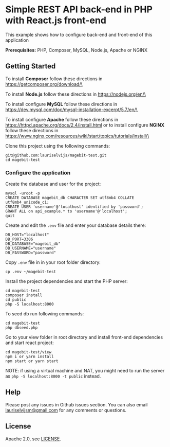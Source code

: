 # Simple REST API back-end in PHP with React.js front-end

This example shows how to configure back-end and front-end of this application

**Prerequisites:** PHP, Composer, MySQL, Node.js, Apache or NGINX

## Getting Started

To install <b>Composer</b> follow these directions in https://getcomposer.org/download/\

To install <b>Node.js</b> follow these directions in https://nodejs.org/en/\

To install configure <b>MySQL</b> follow these directions in https://dev.mysql.com/doc/mysql-installation-excerpt/5.7/en/\

To install configure <b>Apache</b> follow these directions in https://httpd.apache.org/docs/2.4/install.html or
to install configure <b>NGINX</b> follow these directions in https://www.nginx.com/resources/wiki/start/topics/tutorials/install/\

Clone this project using the following commands:

```
git@github.com:lauriselvijs/magebit-test.git
cd magebit-test
```

### Configure the application

Create the database and user for the project:

```
mysql -uroot -p
CREATE DATABASE magebit_db CHARACTER SET utf8mb4 COLLATE utf8mb4_unicode_ci;
CREATE USER 'username'@'localhost' identified by 'password';
GRANT ALL on api_example.* to 'username'@'localhost';
quit
```

Create and edit the `.env` file and enter your database details there:

```
DB_HOST="localhost"
DB_PORT=3306
DB_DATABASE="magebit_db"
DB_USERNAME="username"
DB_PASSWORD="password"
```

Copy `.env` file in in your root folder directory:

```
cp .env ~/magebit-test
```

Install the project dependencies and start the PHP server:

```
cd magebit-test
composer install
cd public
php -S localhost:8000
```

To seed db run following commands:

```
cd magebit-test
php dbseed.php
```

Go to your view folder in root directory and install front-end dependencies and start react project:

```
cd magebit-test/view
npm i or yarn install
npm start or yarn start
```

NOTE: if using a virtual machine and NAT, you might need to run the server as `php -S localhost:8000 -t public` instead.

## Help

Please post any issues in Github issues section. You can also email lauriselvijsm@gmail.com for any comments or questions.

## License

Apache 2.0, see [LICENSE](LICENSE).
